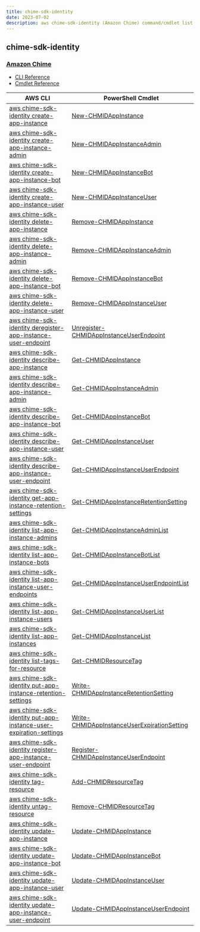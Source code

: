```yaml
---
title: chime-sdk-identity
date: 2023-07-02
description: aws chime-sdk-identity (Amazon Chime) command/cmdlet list.
---
```


## chime-sdk-identity

### [Amazon Chime](https://aws.amazon.com/chime/)

* [CLI Reference](https://awscli.amazonaws.com/v2/documentation/api/latest/reference/chime-sdk-identity/index.html)
* [Cmdlet Reference](https://docs.aws.amazon.com/powershell/latest/reference/items/ChimeSDKIdentity_cmdlets.html)

|AWS CLI|PowerShell Cmdlet|
|----|----|
|[aws chime-sdk-identity create-app-instance](https://awscli.amazonaws.com/v2/documentation/api/latest/reference/chime-sdk-identity/create-app-instance.html)|[New-CHMIDAppInstance](https://docs.aws.amazon.com/powershell/latest/reference/items/New-CHMIDAppInstance.html)|
|[aws chime-sdk-identity create-app-instance-admin](https://awscli.amazonaws.com/v2/documentation/api/latest/reference/chime-sdk-identity/create-app-instance-admin.html)|[New-CHMIDAppInstanceAdmin](https://docs.aws.amazon.com/powershell/latest/reference/items/New-CHMIDAppInstanceAdmin.html)|
|[aws chime-sdk-identity create-app-instance-bot](https://awscli.amazonaws.com/v2/documentation/api/latest/reference/chime-sdk-identity/create-app-instance-bot.html)|[New-CHMIDAppInstanceBot](https://docs.aws.amazon.com/powershell/latest/reference/items/New-CHMIDAppInstanceBot.html)|
|[aws chime-sdk-identity create-app-instance-user](https://awscli.amazonaws.com/v2/documentation/api/latest/reference/chime-sdk-identity/create-app-instance-user.html)|[New-CHMIDAppInstanceUser](https://docs.aws.amazon.com/powershell/latest/reference/items/New-CHMIDAppInstanceUser.html)|
|[aws chime-sdk-identity delete-app-instance](https://awscli.amazonaws.com/v2/documentation/api/latest/reference/chime-sdk-identity/delete-app-instance.html)|[Remove-CHMIDAppInstance](https://docs.aws.amazon.com/powershell/latest/reference/items/Remove-CHMIDAppInstance.html)|
|[aws chime-sdk-identity delete-app-instance-admin](https://awscli.amazonaws.com/v2/documentation/api/latest/reference/chime-sdk-identity/delete-app-instance-admin.html)|[Remove-CHMIDAppInstanceAdmin](https://docs.aws.amazon.com/powershell/latest/reference/items/Remove-CHMIDAppInstanceAdmin.html)|
|[aws chime-sdk-identity delete-app-instance-bot](https://awscli.amazonaws.com/v2/documentation/api/latest/reference/chime-sdk-identity/delete-app-instance-bot.html)|[Remove-CHMIDAppInstanceBot](https://docs.aws.amazon.com/powershell/latest/reference/items/Remove-CHMIDAppInstanceBot.html)|
|[aws chime-sdk-identity delete-app-instance-user](https://awscli.amazonaws.com/v2/documentation/api/latest/reference/chime-sdk-identity/delete-app-instance-user.html)|[Remove-CHMIDAppInstanceUser](https://docs.aws.amazon.com/powershell/latest/reference/items/Remove-CHMIDAppInstanceUser.html)|
|[aws chime-sdk-identity deregister-app-instance-user-endpoint](https://awscli.amazonaws.com/v2/documentation/api/latest/reference/chime-sdk-identity/deregister-app-instance-user-endpoint.html)|[Unregister-CHMIDAppInstanceUserEndpoint](https://docs.aws.amazon.com/powershell/latest/reference/items/Unregister-CHMIDAppInstanceUserEndpoint.html)|
|[aws chime-sdk-identity describe-app-instance](https://awscli.amazonaws.com/v2/documentation/api/latest/reference/chime-sdk-identity/describe-app-instance.html)|[Get-CHMIDAppInstance](https://docs.aws.amazon.com/powershell/latest/reference/items/Get-CHMIDAppInstance.html)|
|[aws chime-sdk-identity describe-app-instance-admin](https://awscli.amazonaws.com/v2/documentation/api/latest/reference/chime-sdk-identity/describe-app-instance-admin.html)|[Get-CHMIDAppInstanceAdmin](https://docs.aws.amazon.com/powershell/latest/reference/items/Get-CHMIDAppInstanceAdmin.html)|
|[aws chime-sdk-identity describe-app-instance-bot](https://awscli.amazonaws.com/v2/documentation/api/latest/reference/chime-sdk-identity/describe-app-instance-bot.html)|[Get-CHMIDAppInstanceBot](https://docs.aws.amazon.com/powershell/latest/reference/items/Get-CHMIDAppInstanceBot.html)|
|[aws chime-sdk-identity describe-app-instance-user](https://awscli.amazonaws.com/v2/documentation/api/latest/reference/chime-sdk-identity/describe-app-instance-user.html)|[Get-CHMIDAppInstanceUser](https://docs.aws.amazon.com/powershell/latest/reference/items/Get-CHMIDAppInstanceUser.html)|
|[aws chime-sdk-identity describe-app-instance-user-endpoint](https://awscli.amazonaws.com/v2/documentation/api/latest/reference/chime-sdk-identity/describe-app-instance-user-endpoint.html)|[Get-CHMIDAppInstanceUserEndpoint](https://docs.aws.amazon.com/powershell/latest/reference/items/Get-CHMIDAppInstanceUserEndpoint.html)|
|[aws chime-sdk-identity get-app-instance-retention-settings](https://awscli.amazonaws.com/v2/documentation/api/latest/reference/chime-sdk-identity/get-app-instance-retention-settings.html)|[Get-CHMIDAppInstanceRetentionSetting](https://docs.aws.amazon.com/powershell/latest/reference/items/Get-CHMIDAppInstanceRetentionSetting.html)|
|[aws chime-sdk-identity list-app-instance-admins](https://awscli.amazonaws.com/v2/documentation/api/latest/reference/chime-sdk-identity/list-app-instance-admins.html)|[Get-CHMIDAppInstanceAdminList](https://docs.aws.amazon.com/powershell/latest/reference/items/Get-CHMIDAppInstanceAdminList.html)|
|[aws chime-sdk-identity list-app-instance-bots](https://awscli.amazonaws.com/v2/documentation/api/latest/reference/chime-sdk-identity/list-app-instance-bots.html)|[Get-CHMIDAppInstanceBotList](https://docs.aws.amazon.com/powershell/latest/reference/items/Get-CHMIDAppInstanceBotList.html)|
|[aws chime-sdk-identity list-app-instance-user-endpoints](https://awscli.amazonaws.com/v2/documentation/api/latest/reference/chime-sdk-identity/list-app-instance-user-endpoints.html)|[Get-CHMIDAppInstanceUserEndpointList](https://docs.aws.amazon.com/powershell/latest/reference/items/Get-CHMIDAppInstanceUserEndpointList.html)|
|[aws chime-sdk-identity list-app-instance-users](https://awscli.amazonaws.com/v2/documentation/api/latest/reference/chime-sdk-identity/list-app-instance-users.html)|[Get-CHMIDAppInstanceUserList](https://docs.aws.amazon.com/powershell/latest/reference/items/Get-CHMIDAppInstanceUserList.html)|
|[aws chime-sdk-identity list-app-instances](https://awscli.amazonaws.com/v2/documentation/api/latest/reference/chime-sdk-identity/list-app-instances.html)|[Get-CHMIDAppInstanceList](https://docs.aws.amazon.com/powershell/latest/reference/items/Get-CHMIDAppInstanceList.html)|
|[aws chime-sdk-identity list-tags-for-resource](https://awscli.amazonaws.com/v2/documentation/api/latest/reference/chime-sdk-identity/list-tags-for-resource.html)|[Get-CHMIDResourceTag](https://docs.aws.amazon.com/powershell/latest/reference/items/Get-CHMIDResourceTag.html)|
|[aws chime-sdk-identity put-app-instance-retention-settings](https://awscli.amazonaws.com/v2/documentation/api/latest/reference/chime-sdk-identity/put-app-instance-retention-settings.html)|[Write-CHMIDAppInstanceRetentionSetting](https://docs.aws.amazon.com/powershell/latest/reference/items/Write-CHMIDAppInstanceRetentionSetting.html)|
|[aws chime-sdk-identity put-app-instance-user-expiration-settings](https://awscli.amazonaws.com/v2/documentation/api/latest/reference/chime-sdk-identity/put-app-instance-user-expiration-settings.html)|[Write-CHMIDAppInstanceUserExpirationSetting](https://docs.aws.amazon.com/powershell/latest/reference/items/Write-CHMIDAppInstanceUserExpirationSetting.html)|
|[aws chime-sdk-identity register-app-instance-user-endpoint](https://awscli.amazonaws.com/v2/documentation/api/latest/reference/chime-sdk-identity/register-app-instance-user-endpoint.html)|[Register-CHMIDAppInstanceUserEndpoint](https://docs.aws.amazon.com/powershell/latest/reference/items/Register-CHMIDAppInstanceUserEndpoint.html)|
|[aws chime-sdk-identity tag-resource](https://awscli.amazonaws.com/v2/documentation/api/latest/reference/chime-sdk-identity/tag-resource.html)|[Add-CHMIDResourceTag](https://docs.aws.amazon.com/powershell/latest/reference/items/Add-CHMIDResourceTag.html)|
|[aws chime-sdk-identity untag-resource](https://awscli.amazonaws.com/v2/documentation/api/latest/reference/chime-sdk-identity/untag-resource.html)|[Remove-CHMIDResourceTag](https://docs.aws.amazon.com/powershell/latest/reference/items/Remove-CHMIDResourceTag.html)|
|[aws chime-sdk-identity update-app-instance](https://awscli.amazonaws.com/v2/documentation/api/latest/reference/chime-sdk-identity/update-app-instance.html)|[Update-CHMIDAppInstance](https://docs.aws.amazon.com/powershell/latest/reference/items/Update-CHMIDAppInstance.html)|
|[aws chime-sdk-identity update-app-instance-bot](https://awscli.amazonaws.com/v2/documentation/api/latest/reference/chime-sdk-identity/update-app-instance-bot.html)|[Update-CHMIDAppInstanceBot](https://docs.aws.amazon.com/powershell/latest/reference/items/Update-CHMIDAppInstanceBot.html)|
|[aws chime-sdk-identity update-app-instance-user](https://awscli.amazonaws.com/v2/documentation/api/latest/reference/chime-sdk-identity/update-app-instance-user.html)|[Update-CHMIDAppInstanceUser](https://docs.aws.amazon.com/powershell/latest/reference/items/Update-CHMIDAppInstanceUser.html)|
|[aws chime-sdk-identity update-app-instance-user-endpoint](https://awscli.amazonaws.com/v2/documentation/api/latest/reference/chime-sdk-identity/update-app-instance-user-endpoint.html)|[Update-CHMIDAppInstanceUserEndpoint](https://docs.aws.amazon.com/powershell/latest/reference/items/Update-CHMIDAppInstanceUserEndpoint.html)|

